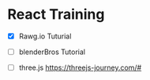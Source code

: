 # React Training
- [x]  Rawg.io Tuturial
- [ ]  blenderBros Tutorial
- [ ]  three.js https://threejs-journey.com/#



